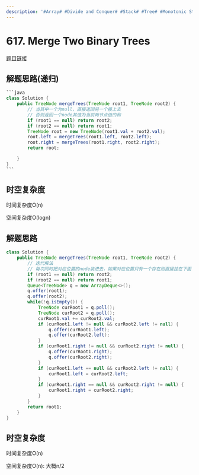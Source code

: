 ```yaml
---
description: '#Array# #Divide and Conquer# #Stack# #Tree# #Monotonic Stack# #Binary Tree#'
---
```


# 617. Merge Two Binary Trees

[题目链接](https://leetcode.com/problems/merge-two-binary-trees/description/)

## 解题思路(递归)

````java
```java
class Solution {
    public TreeNode mergeTrees(TreeNode root1, TreeNode root2) {
        // 当其中一个为null，直接返回另一个接上去
        // 否则返回一个node其值为当前两节点值的和
        if (root1 == null) return root2;
        if (root2 == null) return root1;
        TreeNode root = new TreeNode(root1.val + root2.val);
        root.left = mergeTrees(root1.left, root2.left);
        root.right = mergeTrees(root1.right, root2.right);
        return root;

    }
}
```
````

## 时空复杂度

时间复杂度O(n)

空间复杂度O(logn)

## &#x20;解题思路

```java
class Solution {
    public TreeNode mergeTrees(TreeNode root1, TreeNode root2) {
        // 迭代解法
        // 每次同时把对应位置的node装进去，如果对应位置只有一个存在则直接挂在下面
        if (root1 == null) return root2;
        if (root2 == null) return root1;
        Queue<TreeNode> q = new ArrayDeque<>();
        q.offer(root1);
        q.offer(root2);
        while(!q.isEmpty()) {
            TreeNode curRoot1 = q.poll();
            TreeNode curRoot2 = q.poll();
            curRoot1.val += curRoot2.val;
            if (curRoot1.left != null && curRoot2.left != null) {
                q.offer(curRoot1.left);
                q.offer(curRoot2.left);
            }
            if (curRoot1.right != null && curRoot2.right != null) {
                q.offer(curRoot1.right);
                q.offer(curRoot2.right);
            }
            if (curRoot1.left == null && curRoot2.left != null) {
                curRoot1.left = curRoot2.left;
            }
            if (curRoot1.right == null && curRoot2.right != null) {
                curRoot1.right = curRoot2.right;
            }
        }
        return root1;
    }
}
```

## 时空复杂度

时间复杂度O(n)

空间复杂度O(n): 大概n/2
